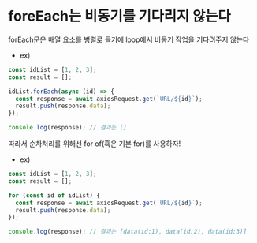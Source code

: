 # foreEach는 비동기를 기다리지 않는다

forEach문은 배열 요소를 병렬로 돌기에 loop에서 비동기 작업을 기다려주지 않는다

- ex)

```js
const idList = [1, 2, 3];
const result = [];

idList.forEach(async (id) => {
  const response = await axiosRequest.get(`URL/${id}`);
  result.push(response.data);
});

console.log(response); // 결과는 []
```

따라서 순차처리를 위해선 for of(혹은 기본 for)를 사용하자!

- ex)

```js
const idList = [1, 2, 3];
const result = [];

for (const id of idList) {
  const response = await axiosRequest.get(`URL/${id}`);
  result.push(response.data);
});

console.log(response); // 결과는 [data(id:1), data(id:2), data(id:3)]
```

